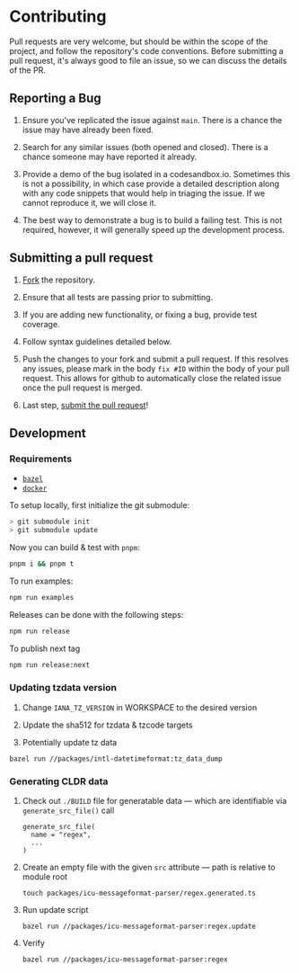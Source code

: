# Contributing

Pull requests are very welcome, but should be within the scope of the project, and follow the repository's code conventions. Before submitting a pull request, it's always good to file an issue, so we can discuss the details of the PR.

## Reporting a Bug

1. Ensure you've replicated the issue against `main`. There is a chance the issue may have already been fixed.

2. Search for any similar issues (both opened and closed). There is a chance someone may have reported it already.

3. Provide a demo of the bug isolated in a codesandbox.io. Sometimes this is not a possibility, in which case provide a detailed description along with any code snippets that would help in triaging the issue. If we cannot reproduce it, we will close it.

4. The best way to demonstrate a bug is to build a failing test. This is not required, however, it will generally speed up the development process.

## Submitting a pull request

1. [Fork](https://github.com/formatjs/formatjs/fork/) the repository.

1. Ensure that all tests are passing prior to submitting.

1. If you are adding new functionality, or fixing a bug, provide test coverage.

1. Follow syntax guidelines detailed below.

1. Push the changes to your fork and submit a pull request. If this resolves any issues, please mark in the body `fix #ID` within the body of your pull request. This allows for github to automatically close the related issue once the pull request is merged.

1. Last step, [submit the pull request](https://github.com/formatjs/formatjs/compare/)!

## Development

### Requirements

- [`bazel`](https://bazel.build/)
- [`docker`](https://www.docker.com/)

To setup locally, first initialize the git submodule:

```sh
> git submodule init
> git submodule update
```

Now you can build & test with `pnpm`:

```sh
pnpm i && pnpm t
```

To run examples:

```sh
npm run examples
```

Releases can be done with the following steps:

```sh
npm run release
```

To publish next tag

```sh
npm run release:next
```

### Updating tzdata version

1. Change `IANA_TZ_VERSION` in WORKSPACE to the desired version

1. Update the sha512 for tzdata & tzcode targets

1. Potentially update tz data

```
bazel run //packages/intl-datetimeformat:tz_data_dump
```

### Generating CLDR data

1. Check out `./BUILD` file for generatable data — which are identifiable via `generate_src_file()` call
   ```BUILD
   generate_src_file(
     name = "regex",
     ...
   )
   ```
2. Create an empty file with the given `src` attribute — path is relative to module root
   ```shell
   touch packages/icu-messageformat-parser/regex.generated.ts
   ```
3. Run update script
   ```shell
   bazel run //packages/icu-messageformat-parser:regex.update
   ```
4. Verify
   ```shell
   bazel run //packages/icu-messageformat-parser:regex
   ```
